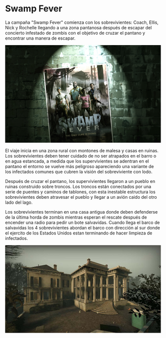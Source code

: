 # Swamp Fever

La campaña "Swamp Fever" comienza con los sobrevivientes: Coach, Ellis, Nick y Rochelle llegando a una zona pantanosa después de escapar del concierto infestado de zombis con el objetivo de cruzar el pantano y encontrar una manera de escapar. 

![Poster](/Img/Campain/Swamp-Fever-Poster.jpg)

El viaje inicia en una zona rural con montones de malesa y casas en ruinas. Los sobrevivientes deben tener cuidado de no ser atrapados en el barro o en agua estancada, a medida que los supervivientes se adentran en el pantano el entorno se vuelve más peligroso apareciendo una variante de los infectados comunes que cubren la visión del sobreviviente con lodo.

Después de cruzar el pantano, los supervivientes llegaron a un pueblo en ruinas construido sobre troncos. Los troncos están conectados por una serie de puentes y caminos de tablones, con esta inestable estructura los sobrevivientes deben atravesar el pueblo y llegar a un avión caido del otro lado del lago.

Los sobrevivientes terminan en una casa antigua donde deben defenderse de la última horda de zombis mientras esperan el rescate después de encender una radio para pedir un bote salvavidas. Cuando llega el barco de salvavidas los 4 sobrevivientes abordan el barco con dirección al sur donde el ejercito de los Estados Unidos estan terminando de hacer limpieza de infectados.

![Final](/Img/Campain/Swamp-Fever-Final.jpg)

